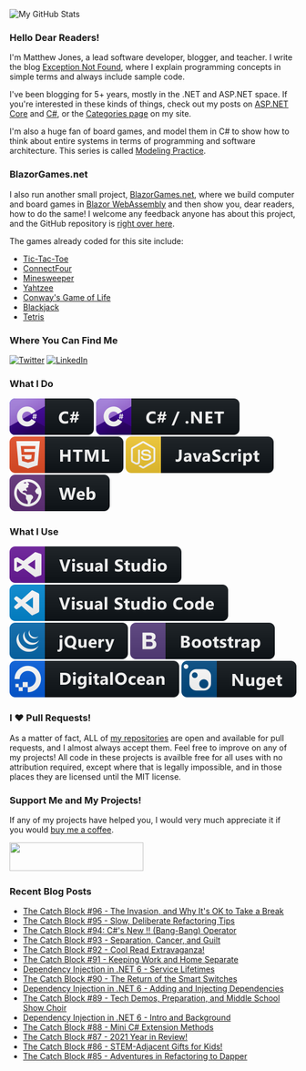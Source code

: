 ![My GitHub Stats](https://github-readme-stats.vercel.app/api?username=exceptionnotfound&count_private=true)

### Hello Dear Readers!

I'm Matthew Jones, a lead software developer, blogger, and teacher. I write the blog [Exception Not Found](https://exceptionnotfound.net/), where I explain programming concepts in simple terms and always include sample code.

I've been blogging for 5+ years, mostly in the .NET and ASP.NET space. If you're interested in these kinds of things, check out my posts on [ASP.NET Core](https://exceptionnotfound.net/tag/aspnetcore/) and [C#](https://exceptionnotfound.net/tag/csharp/), or the [Categories page](https://exceptionnotfound.net/tags/) on my site.

I'm also a huge fan of board games, and model them in C# to show how to think about entire systems in terms of programming and software architecture. This series is called [Modeling Practice](https://exceptionnotfound.net/tag/modelingpractice/).

### BlazorGames.net
I also run another small project, [BlazorGames.net](https://blazorgames.net/), where we build computer and board games in [Blazor WebAssembly](https://docs.microsoft.com/en-us/aspnet/core/blazor/?view=aspnetcore-3.1) and then show you, dear readers, how to do the same! I welcome any feedback anyone has about this project, and the GitHub repository is [right over here](https://github.com/exceptionnotfound/BlazorGames). 

The games already coded for this site include: 
* [Tic-Tac-Toe](https://blazorgames.net/tictactoe) 
* [ConnectFour](https://blazorgames.net/connectfour)
* [Minesweeper](https://blazorgames.net/minesweeper)
* [Yahtzee](https://blazorgames.net/yahtzee)
* [Conway's Game of Life](https://blazorgames.net/gameoflife)
* [Blackjack](http://blazorgames.net/blackjack)
* [Tetris](http://blazorgames.net/tetris)

### Where You Can Find Me
[![Twitter](https://raw.githubusercontent.com/MikeCodesDotNET/MikeCodesDotNET/a8abbf37441f3253f74ea255a47f289208d7568c/Resources/twitter.svg)](https://twitter.com/ExceptionNotFnd) [![LinkedIn](https://raw.githubusercontent.com/MikeCodesDotNET/MikeCodesDotNET/a8abbf37441f3253f74ea255a47f289208d7568c/Resources/linkedIn.svg)](https://www.linkedin.com/in/matthew-jones-b7879b155/)

### What I Do
![C#](https://github.com/MikeCodesDotNET/ColoredBadges/raw/master/svg/dev/languages/csharp.svg)
![C# and .NET](https://raw.githubusercontent.com/MikeCodesDotNET/ColoredBadges/master/svg/dev/languages/csharp_dotnet.svg)  ![HTML](https://raw.githubusercontent.com/MikeCodesDotNET/ColoredBadges/master/svg/dev/languages/html.svg) ![JavaScript](https://raw.githubusercontent.com/MikeCodesDotNET/ColoredBadges/master/svg/dev/languages/js.svg) ![Web Development](https://raw.githubusercontent.com/MikeCodesDotNET/ColoredBadges/master/svg/dev/misc/web.svg)
### What I Use
![Visual Studio](https://raw.githubusercontent.com/MikeCodesDotNET/ColoredBadges/master/svg/dev/tools/visualstudio.svg) ![Visual Studio Code](https://github.com/MikeCodesDotNET/ColoredBadges/raw/master/svg/dev/tools/visualstudio_code.svg) ![jQuery](https://raw.githubusercontent.com/MikeCodesDotNET/ColoredBadges/master/svg/dev/frameworks/jquery.svg) ![Bootstrap](https://github.com/MikeCodesDotNET/ColoredBadges/raw/master/svg/dev/frameworks/bootstrap.svg) ![DigitalOcean](https://raw.githubusercontent.com/MikeCodesDotNET/ColoredBadges/master/svg/dev/services/digitalocean.svg) ![NuGet](https://github.com/MikeCodesDotNET/ColoredBadges/raw/master/svg/dev/services/nuget.svg)

### I ♥ Pull Requests!
As a matter of fact, ALL of [my repositories](https://github.com/exceptionnotfound?tab=repositories) are open and available for pull requests, and I almost always accept them. Feel free to improve on any of my projects! All code in these projects is availble free for all uses with no attribution required, except where that is legally impossible, and in those places they are licensed until the MIT license.

### Support Me and My Projects!
If any of my projects have helped you, I would very much appreciate it if you would [buy me a coffee](https://www.buymeacoffee.com/exceptionnotfnd). 

<a href="https://www.buymeacoffee.com/exceptionnotfnd">
    <img width=235 height=50 src="https://img.buymeacoffee.com/button-api/?text=Buy me a coffee&emoji=☕&slug=exceptionnotfnd&button_colour=662a7a&font_colour=ffffff&font_family=Poppins&outline_colour=ffffff&coffee_colour=FFDD00">
</a>

### Recent Blog Posts
<!-- BLOGPOSTS:START -->
- [ The Catch Block #96 - The Invasion, and Why It&#x27;s OK to Take a Break ](https://exceptionnotfound.net/untitled/)
- [ The Catch Block #95 - Slow, Deliberate Refactoring Tips ](https://exceptionnotfound.net/the-catch-block-95-slow-purposeful-refactoring-tips/)
- [ The Catch Block #94: C#&#x27;s New !! (Bang-Bang) Operator ](https://exceptionnotfound.net/the-catch-block-94-csharps-new-bang-bang-operator/)
- [ The Catch Block #93 - Separation, Cancer, and Guilt ](https://exceptionnotfound.net/the-catch-block-93-separation-cancer-and-guilt/)
- [ The Catch Block #92 - Cool Read Extravaganza! ](https://exceptionnotfound.net/the-catch-block-92-cool-read-extravaganza/)
- [ The Catch Block #91 - Keeping Work and Home Separate ](https://exceptionnotfound.net/the-catch-block-91-keeping-work-and-home-separate/)
- [ Dependency Injection in .NET 6 - Service Lifetimes ](https://exceptionnotfound.net/dependency-injection-in-dotnet-6-service-lifetimes/)
- [ The Catch Block #90 - The Return of the Smart Switches ](https://exceptionnotfound.net/the-catch-block-90-the-return-of-the-smart-switches/)
- [ Dependency Injection in .NET 6 - Adding and Injecting Dependencies ](https://exceptionnotfound.net/dependency-injection-in-dotnet-6-adding-and-injecting-dependencies/)
- [ The Catch Block #89 - Tech Demos, Preparation, and Middle School Show Choir ](https://exceptionnotfound.net/the-catch-block-89-tech-demos-preparation-and-middle-school-show-choir/)
- [ Dependency Injection in .NET 6 - Intro and Background ](https://exceptionnotfound.net/dependency-injection-in-dotnet-6-intro-and-background/)
- [ The Catch Block #88 - Mini C# Extension Methods ](https://exceptionnotfound.net/the-catch-block-88-mini-c-extension-methods/)
- [ The Catch Block #87 - 2021 Year in Review! ](https://exceptionnotfound.net/the-catch-block-87-2021-year-in-review/)
- [ The Catch Block #86 - STEM-Adjacent Gifts for Kids! ](https://exceptionnotfound.net/the-catch-block-86-stem-adjacent-gifts-for-kids/)
- [ The Catch Block #85 - Adventures in Refactoring to Dapper ](https://exceptionnotfound.net/the-catch-block-85-adventures-in-refactoring-to-dapper/)
<!-- BLOGPOSTS:END -->
